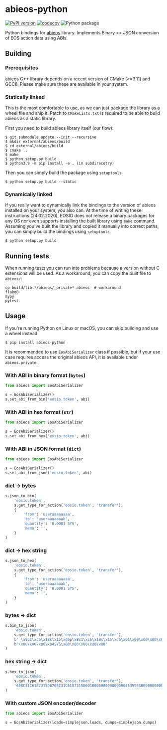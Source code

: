 # abieos-python

[![PyPI version](https://badge.fury.io/py/abieos-python.svg)](https://badge.fury.io/py/abieos-python) [![codecov](https://codecov.io/gh/ulamlabs/abieos-python/branch/master/graph/badge.svg)](https://codecov.io/gh/ulamlabs/abieos-python) ![Python package](https://github.com/ulamlabs/abieos-python/workflows/Python%20package/badge.svg)

Python bindings for [abieos](https://github.com/EOSIO/abieos) library. Implements Binary <> JSON conversion of EOS action data using ABIs.

## Building
### Prerequisites

abieos C++ library depends on a recent version of CMake (>=3.11) and GCC8. Please make sure these are available in your system.

### Statically linked

This is the most comfortable to use, as we can just package the library as a wheel file and ship it. Patch to `CMakeLists.txt` is required to be able to build abieos as a static library.

First you need to build abieos library itself (our flow):

```shell
$ git submodule update --init --recursive
$ mkdir external/abieos/build
$ cd external/abieos/build
$ cmake ..
$ make
$ python setup.py build
$ python3.9 -m pip install -e . (in subdirecotry)

```

Then you can simply build the package using `setuptools`.

```shell
$ python setup.py build --static
```

### Dynamically linked

If you really want to dynamically link the bindings to the version of abieos installed on your system, you also can. At the time of writing these instructions (24.02.2020), EOSIO does not release a binary packages for any OS nor even supports installing the built library using `make` command. Assuming you've built the library and copied it manually into correct paths, you can simply build the bindings using `setuptools`.

```shell
$ python setup.py build
```

## Running tests

When running tests you can run into problems because a version without C extensions will be used. As a workaround, you can copy the built file to `abieos/`:

```shell
cp build/lib.*/abieos/_private* abieos  # workaround
flake8
mypy
pytest
```

## Usage

If you're running Python on Linux or macOS, you can skip building and use a wheel instead.

```shell
$ pip install abieos-python
```

It is recommended to use `EosAbiSerializer` class if possible, but if your use case requires access the original abieos API, it is available under `abieos.private`.

### With ABI in binary format (`bytes`)
```python
from abieos import EosAbiSerializer

s = EosAbiSerializer()
s.set_abi_from_bin('eosio.token', abi)
```

### With ABI in hex format (`str`)
```python
from abieos import EosAbiSerializer

s = EosAbiSerializer()
s.set_abi_from_hex('eosio.token', abi)
```

### With ABI in JSON format (`dict`)
```python
from abieos import EosAbiSerializer

s = EosAbiSerializer()
s.set_abi_from_json('eosio.token', abi)
```

### dict -> bytes
```python
s.json_to_bin(
    'eosio.token',
    s.get_type_for_action('eosio.token', 'transfer'),
    {
        'from': 'useraaaaaaaa',
        'to': 'useraaaaaaab',
        'quantity': '0.0001 SYS',
        'memo': '',
    }
)
```

### dict -> hex string
```python
s.json_to_hex(
    'eosio.token',
    s.get_type_for_action('eosio.token', 'transfer'),
    {
        'from': 'useraaaaaaaa',
        'to': 'useraaaaaaab',
        'quantity': '0.0001 SYS',
        'memo': '',
    }
)
```

### bytes -> dict
```python
s.bin_to_json(
    'eosio.token',
    s.get_type_for_action('eosio.token', 'transfer'),
    b'`\x8c1\xc6\x18s\x15\xd6p\x8c1\xc6\x18s\x15\xd6\x01\x00\x00\x00\x00'
    b'\x00\x00\x00\x04SYS\x00\x00\x00\x00\x00'
)
```

### hex string -> dict
```python
s.hex_to_json(
    'eosio.token',
    s.get_type_for_action('eosio.token', 'transfer'),
    '608C31C6187315D6708C31C6187315D60100000000000000045359530000000000'
)
```

### With custom JSON encoder/decoder
```python
from abieos import EosAbiSerializer

s = EosAbiSerializer(loads=simplejson.loads, dumps=simplejson.dumps)
```

